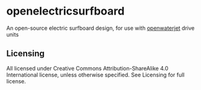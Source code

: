 # openelectricsurfboard
An open-source electric surfboard design, for use with [openwaterjet](https://github.com/largeostrich/openwaterjet "largeostrich/openwaterjet") drive units
## Licensing
All licensed under Creative Commons Attribution-ShareAlike 4.0 International license, unless otherwise specified. See Licensing for full license.

